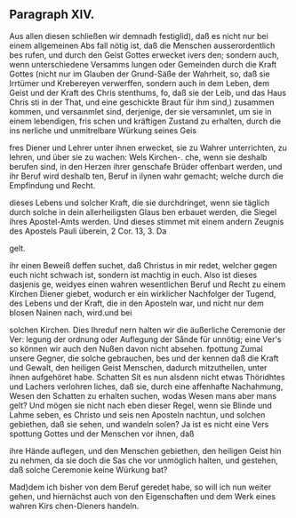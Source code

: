 
<!-- Seite 414 -->
Paragraph  XIV.
---------------

Aus allen diesen schließen wir demnadh festiglid), daß es nicht nur bei einem allgemeinen Abs fall nötig ist, daß die Menschen ausserordentlich bes rufen, und durch den Geist Gottes erwecket ivers den; sondern auch, wenn unterschiedene Versamms lungen oder Gemeinden durch die Kraft Gottes (nicht nur im Glauben der Grund-Säße der Wahrheit, so, daß sie Irrtümer und Krebereyen verwerffen, sondern auch in dem Leben, dem Geist und der Kraft des Chris stenthums, fo, daß sie der Leib, und das Haus Chris sti in der That, und eine geschickte Braut für ihm sind,) zusammen kommen, und versaınmlet sind, derjenige, der sie versamınlet, um sie in einem lebendigen, fris schen und kräftigen Zustand zu erhalten, durch die ins nerliche und unmitrelbare Würkung seines Geis

fres Diener und Lehrer unter ihnen erwecket, sie zu Wahrer unterrichten, zu lehren, und über sie zu wachen: Wels Kirchen-. che, wenn sie deshalb berufen sind, in den Herzen ihrer genschafe Brüder offenbart werden, und ihr Beruf wird deshalb ten, Beruf in ilynen wahr gemacht; welche durch die Empfindung und Recht.

dieses Lebens und solcher Kraft, die sie durchdringet, wenn sie täglich durch solche in dein allerheiligsten Glaus ben erbauet werden, die Siegel  ihres Apostel-Amts werden. Und dieses stimmet mit einem andern Zeugnis des Apostels Pauli überein, 2 Cor. 13, 3. Da

gelt.

<!-- Seite 415 -->

ihr einen Beweiß deffen suchet, daß Christus in mir redet, welcher gegen euch nicht schwach ist, sondern ist machtig in euch. Also ist dieses dasjenis ge, weidyes einen wahren wesentlichen Beruf und Recht zu einem Kirchen Diener giebet, wodurch er ein wirklicher Nachfolger der Tugend, des Lebens und der Kraft, die in den Aposteln war, und nicht nur dem blosen Nainen nach, wird.und bei

solchen Kirchen. Dies Ihreduf nern halten wir die äußerliche Ceremonie der Ver: legung der ordnung oder Auflegung der Sånde für unnötig; eine Ver's so können wir auch den Nußen davon nicht absehen. fpottung Zumal unsere Gegner, die solche gebrauchen, bes und der kennen daß die Kraft und Gewalt, den heiligen Geist Menschen, dadurch mitzutheilen, unter ihnen aufgehöret habe. Schatten Sit es nun alsdenn nicht etwas Thöridhtes und Lachers verlohren liches, daß sie, durch eine affenhafte Nachahmung, Wesen den Schatten zu erhalten suchen, wodas Wesen mans aber mans gelt? Und mögen sie nicht nach eben dieser Regel, wenn sie Blinde und Lahme seben, es Christo und seis nen Aposteln nachtun, und solchen gebiethen, daß sie sehen, und wandeln solen? Ja ist es nicht eine Vers spottung Gottes und der Menschen vor ihnen, daß

ihre Hände auflegen, und den Menschen gebiethen, den heiligen Geist hin zu nehmen, da sie doch die Sas che vor unmöglich halten, und gestehen, daß solche Ceremonie keine Würkung bat?

Mad)dem ich bisher von dem Beruf geredet habe, so will ich nun weiter gehen, und hiernächst auch von den Eigenschaften und dem Werk eines wahren Kirs chen-Dieners handeln.

